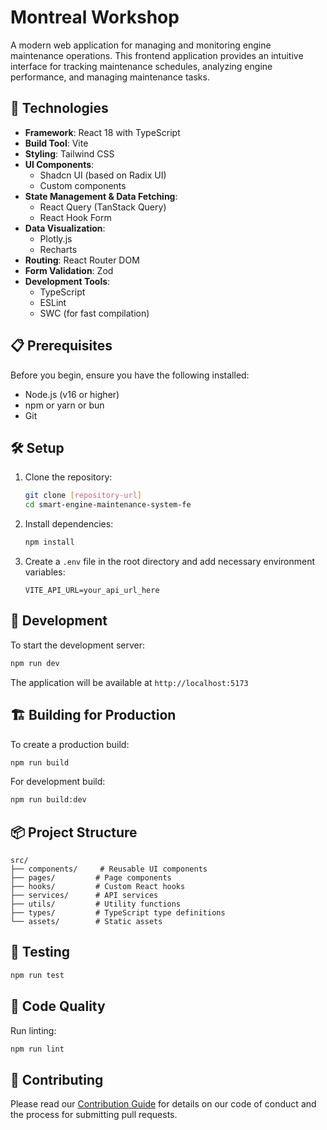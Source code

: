 # Montreal Workshop

A modern web application for managing and monitoring engine maintenance operations. This frontend application provides an intuitive interface for tracking maintenance schedules, analyzing engine performance, and managing maintenance tasks.

## 🚀 Technologies

- **Framework**: React 18 with TypeScript
- **Build Tool**: Vite
- **Styling**: Tailwind CSS
- **UI Components**: 
  - Shadcn UI (based on Radix UI)
  - Custom components
- **State Management & Data Fetching**: 
  - React Query (TanStack Query)
  - React Hook Form
- **Data Visualization**:
  - Plotly.js
  - Recharts
- **Routing**: React Router DOM
- **Form Validation**: Zod
- **Development Tools**:
  - TypeScript
  - ESLint
  - SWC (for fast compilation)

## 📋 Prerequisites

Before you begin, ensure you have the following installed:
- Node.js (v16 or higher)
- npm or yarn or bun
- Git

## 🛠️ Setup

1. Clone the repository:
   ```bash
   git clone [repository-url]
   cd smart-engine-maintenance-system-fe
   ```

2. Install dependencies:
   ```bash
   npm install
   ```

3. Create a `.env` file in the root directory and add necessary environment variables:
   ```env
   VITE_API_URL=your_api_url_here
   ```

## 🚀 Development

To start the development server:

```bash
npm run dev
```

The application will be available at `http://localhost:5173`

## 🏗️ Building for Production

To create a production build:

```bash
npm run build
```

For development build:
```bash
npm run build:dev
```

## 📦 Project Structure

```
src/
├── components/     # Reusable UI components
├── pages/         # Page components
├── hooks/         # Custom React hooks
├── services/      # API services
├── utils/         # Utility functions
├── types/         # TypeScript type definitions
└── assets/        # Static assets
```

## 🧪 Testing

```bash
npm run test
```

## 📝 Code Quality

Run linting:
```bash
npm run lint
```

## 🤝 Contributing

Please read our [Contribution Guide](contribution-guide.md) for details on our code of conduct and the process for submitting pull requests.